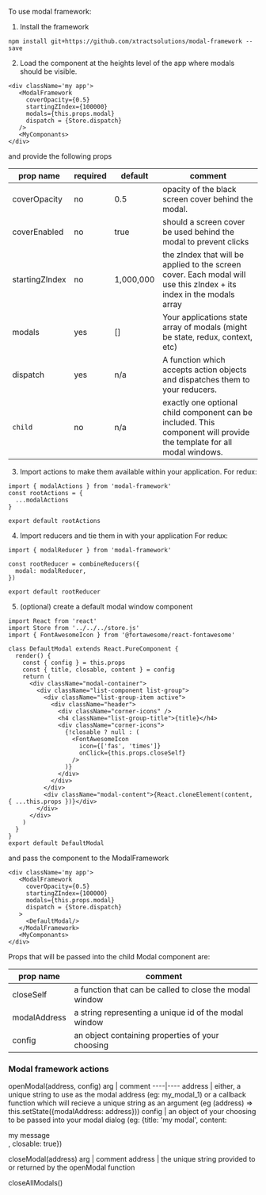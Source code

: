 To use modal framework:
1) Install the framework

```
npm install git+https://github.com/xtractsolutions/modal-framework --save
```

2) Load the <ModalFramework/> component at the heights level of the app where modals should be visible.

```
<div className='my app'>
   <ModalFramework
     coverOpacity={0.5}
     startingZIndex={100000}
     modals={this.props.modal}
     dispatch = {Store.dispatch}
   />
   <MyComponants>
</div>
```

and provide the following props

|prop name| required | default | comment|
|----|----|----|----|
|coverOpacity | no | 0.5 | opacity of the black screen cover behind the modal.|
|coverEnabled | no | true | should a screen cover be used behind the modal to prevent clicks|
|startingZIndex | no | 1,000,000 | the zIndex that will be applied to the screen cover. Each modal will use this zIndex + its index in the modals array|
|modals | yes | [] | Your applications state array of modals (might be state, redux, context, etc)|
|dispatch | yes | n/a | A function which accepts action objects and dispatches them to your reducers.|
|`child` | no | n/a | exactly one optional child component can be included. This component will provide the template for all modal windows.|

3) Import actions to make them available within your application.
For redux:

```
import { modalActions } from 'modal-framework'
const rootActions = {
  ...modalActions
}

export default rootActions
```

4) Import reducers and tie them in with your application
For redux:
```
import { modalReducer } from 'modal-framework'

const rootReducer = combineReducers({
  modal: modalReducer,
})

export default rootReducer
```

5) (optional) create a default modal window component
```
import React from 'react'
import Store from '../../../store.js'
import { FontAwesomeIcon } from '@fortawesome/react-fontawesome'

class DefaultModal extends React.PureComponent {
  render() {
    const { config } = this.props
    const { title, closable, content } = config
    return (
      <div className="modal-container">
        <div className="list-component list-group">
          <div className="list-group-item active">
            <div className="header">
              <div className="corner-icons" />
              <h4 className="list-group-title">{title}</h4>
              <div className="corner-icons">
                {!closable ? null : (
                  <FontAwesomeIcon
                    icon={['fas', 'times']}
                    onClick={this.props.closeSelf}
                  />
                )}
              </div>
            </div>
          </div>
          <div className="modal-content">{React.cloneElement(content, { ...this.props })}</div>
        </div>
      </div>
    )
  }
}
export default DefaultModal

```
and pass the component to the ModalFramework
```
<div className='my app'>
   <ModalFramework
     coverOpacity={0.5}
     startingZIndex={100000}
     modals={this.props.modal}
     dispatch = {Store.dispatch}
   >
     <DefaultModal/>
   </ModalFramework>
   <MyComponants>
</div>
```
Props that will be passed into the child Modal component are:

|prop name|comment|
|----|----|
|closeSelf | a function that can be called to close the modal window|
|modalAddress | a string representing a unique id of the modal window|
|config | an object containing properties of your choosing|

### Modal framework actions

openModal(address, config)
arg | comment
----|----
address | either, a unique string to use as the modal address (eg: my_modal_1) or a callback function which will recieve a unique string as an argument (eg (address) => this.setState({modalAddress: address}))
config | an object of your choosing to be passed into your modal dialog (eg: {title: 'my modal', content: <div>my message</div>, closable: true})

closeModal(address)
arg | comment
address | the unique string provided to or returned by the openModal function

closeAllModals()
